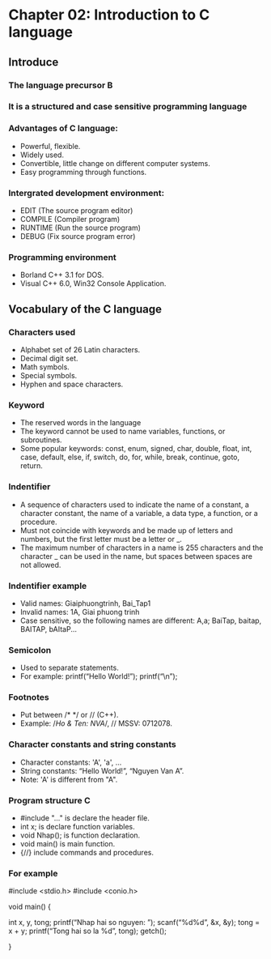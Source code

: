 # Chapter 02: Introduction to C language
## Introduce
### The language precursor B
### It is a structured and case sensitive programming language
### Advantages of C language:
- Powerful, flexible.
- Widely used.
- Convertible, little change on different computer systems.
- Easy programming through functions.
### Intergrated development environment:
- EDIT (The source program editor)
- COMPILE (Compiler program)
- RUNTIME (Run the source program)
- DEBUG (Fix source program error)
### Programming environment
- Borland C++ 3.1 for DOS.
- Visual C++ 6.0, Win32 Console Application.
## Vocabulary of the C language
### Characters used
- Alphabet set of 26 Latin characters.
- Decimal digit set.
- Math symbols.
- Special symbols.
- Hyphen and space characters.
### Keyword
- The reserved words in the language
- The keyword cannot be used to name variables, functions, or subroutines.
- Some popular keywords: const, enum, signed, char, double, float, int, case, default, else, if, switch, do, for, while, break, continue, goto, return.
### Indentifier
- A sequence of characters used to indicate the name of a constant, a character constant, the name of a variable, a data type, a function, or a procedure.
- Must not coincide with keywords and be made up of letters and numbers, but the first letter must be a letter or _.
- The maximum number of characters in a name is 255 characters and the character _ can be used in the name, but spaces between spaces are not allowed.
### Indentifier example
- Valid names: Giaiphuongtrinh, Bai_Tap1
- Invalid names: 1A, Giai phuong trinh
- Case sensitive, so the following names are different: A,a; BaiTap, baitap, BAITAP, bAItaP...
### Semicolon
- Used to separate statements.
- For example: printf(“Hello World!”); printf(“\n”);
### Footnotes
- Put between /* */ or // (C++).
- Example: /*Ho & Ten: NVA*/, // MSSV: 0712078.
### Character constants and string constants
- Character constants: 'A', 'a', ...
- String constants: “Hello World!”, “Nguyen Van A”.
- Note: 'A' is different from "A".
### Program structure C
- #include "..." is declare the header file.
- int x; is declare function variables.
- void Nhap(); is function declaration.
- void main() is main function.
- {//} include commands and procedures.
### For example
#include <stdio.h>
#include <conio.h>

void main()
{

int x, y, tong;
printf(“Nhap hai so nguyen: ”);
scanf(“%d%d”, &x, &y);
tong = x + y;
printf(“Tong hai so la %d”, tong);
getch();

}